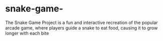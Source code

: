 # snake-game-
The Snake Game Project is a fun and interactive recreation of the popular arcade game, where players guide a snake to eat food, causing it to grow longer with each bite
